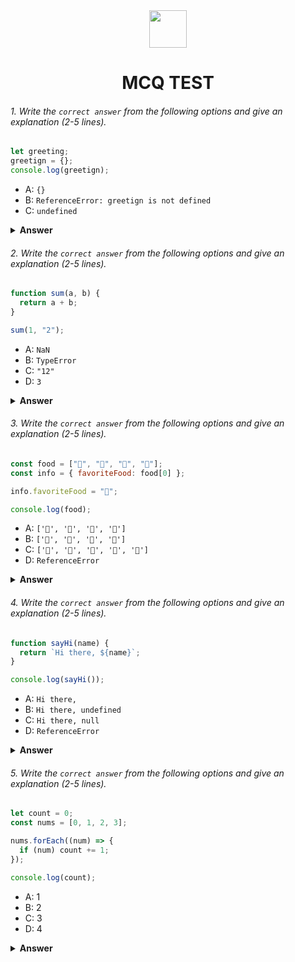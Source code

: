 <div align="center">
  <img height="60" src="https://edurev.gumlet.io/AllImages/original/ApplicationImages/CourseImages/944e5d47-8c55-4a89-91e5-22ab5f2798fc_CI.png">
  <h1>MCQ TEST</h1>
</div>

###### 1. Write the `correct answer` from the following options and give an explanation (2-5 lines).

```javascript
let greeting;
greetign = {};
console.log(greetign);
```

- A: `{}`
- B: `ReferenceError: greetign is not defined`
- C: `undefined`

<details><summary><b>Answer</b></summary>
<p>

#### Answer: A: `{}`

<i>Explain the question :    </i>
  The console output is an empty object A:`{}`. In this code  declare a variable called `greeting` and declare a object called `greetign` and console the `greetign` object . the variable `greeting` is not same  as `greetign`. This is two different variables;
</p>
</details>

###### 2. Write the `correct answer` from the following options and give an explanation (2-5 lines).

```javascript
function sum(a, b) {
  return a + b;
}

sum(1, "2");
```

- A: `NaN`
- B: `TypeError`
- C: `"12"`
- D: `3`

<details><summary><b>Answer</b></summary>
<p>

#### Answer: c: `"12"`

<i>explanation :  </i>
  This is a function and the function have two parameters `a` and `b`. And the function return `sum of a+b`. The sum function call and pass to arguments `1 and "2"` . First argument is a number and second argument is a string . We know that number and string `sum` is not same as e normal sum equation . So the function sum is return a string . The string value is `"12"`
</p>
</details>

###### 3. Write the `correct answer` from the following options and give an explanation (2-5 lines).

```javascript
const food = ["🍕", "🍫", "🥑", "🍔"];
const info = { favoriteFood: food[0] };

info.favoriteFood = "🍝";

console.log(food);
```

- A: `['🍕', '🍫', '🥑', '🍔']`
- B: `['🍝', '🍫', '🥑', '🍔']`
- C: `['🍝', '🍕', '🍫', '🥑', '🍔']`
- D: `ReferenceError`

<details><summary><b>Answer</b></summary>
<p>

#### Answer: A: `['🍕', '🍫', '🥑', '🍔']`

<i> Explanation  :</i>
Here, an array called food is declared and initialized with four food emoji strings: 🍕, 🍫, 🥑, and 🍔.  Then declared an object called info and initialized with a single property `favoriteFood` which is assigned to the first element of `food` array and the next line update the favoriteFood property of info is "🍝"; So the info.favoriteFood property is changed but this is change the info `object` does not food `array`. so when console the food array the array is save to declare
</p>
</details>

###### 4. Write the `correct answer` from the following options and give an explanation (2-5 lines).

```javascript
function sayHi(name) {
  return `Hi there, ${name}`;
}

console.log(sayHi());
```

- A: `Hi there,`
- B: `Hi there, undefined`
- C: `Hi there, null`
- D: `ReferenceError`

<details><summary><b>Answer</b></summary>
<p>

#### Answer: B: `Hi there, undefined`

<i>Explanation  : </i>
 This is a  sayHi function. The function takes one parameter called `name` and return a template string value and the value take a dynamic value; The function called and passing no arguments. So the output is Hi there, undefined ;
</p>
</details>

###### 5. Write the `correct answer` from the following options and give an explanation (2-5 lines).

```javascript
let count = 0;
const nums = [0, 1, 2, 3];

nums.forEach((num) => {
  if (num) count += 1;
});

console.log(count);
```

- A: 1
- B: 2
- C: 3
- D: 4

<details><summary><b>Answer</b></summary>
<p>

#### Answer: C: 3

<i>Explanation : </i>
The nums array containing four elements [0,1,2,3].` 0` is a falsy value; and others 3 elements is truthy value; When the foreach loop is increment  `count` by 1 for each of the truthy values (1, 2, and 3), resulting in a total count of 3. So the output is `3`
</p>
</details>
